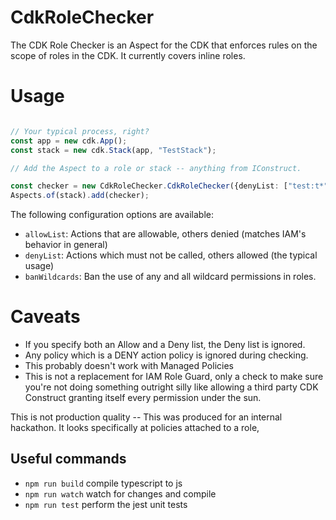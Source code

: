 # CdkRoleChecker

The CDK Role Checker is an Aspect for the CDK that enforces rules on the scope of roles in the CDK. 
It currently covers inline roles. 

# Usage

```ts

// Your typical process, right?
const app = new cdk.App();
const stack = new cdk.Stack(app, "TestStack");

// Add the Aspect to a role or stack -- anything from IConstruct. 

const checker = new CdkRoleChecker.CdkRoleChecker({denyList: ["test:t*"]});
Aspects.of(stack).add(checker);

```

The following configuration options are available: 

* `allowList`: Actions that are allowable, others denied (matches IAM's behavior in general)
* `denyList`:  Actions which must not be called, others allowed (the typical usage)
* `banWildcards`: Ban the use of any and all wildcard permissions in roles. 

# Caveats

* If you specify both an Allow and a Deny list, the Deny list is ignored.
* Any policy which is a DENY action policy is ignored during checking.
* This probably doesn't work with Managed Policies
* This is not a replacement for IAM Role Guard, only a check to make sure you're not doing something outright silly
  like allowing a third party CDK Construct granting itself every permission under the sun.

This is not production quality -- This was produced for an internal hackathon. It looks specifically at
policies attached to a role, 

## Useful commands

* `npm run build`   compile typescript to js
* `npm run watch`   watch for changes and compile
* `npm run test`    perform the jest unit tests

